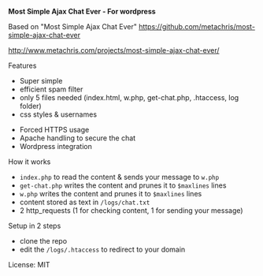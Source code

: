 **Most Simple Ajax Chat Ever - For wordpress**

Based on "Most Simple Ajax Chat Ever"
https://github.com/metachris/most-simple-ajax-chat-ever

http://www.metachris.com/projects/most-simple-ajax-chat-ever/

Features

* Super simple
* efficient spam filter
* only 5 files needed (index.html, w.php, get-chat.php, .htaccess, log folder)
* css styles & usernames
+ Forced HTTPS usage
+ Apache handling to secure the chat
+ Wordpress integration

How it works

* `index.php` to read the content & sends your message to `w.php`
* `get-chat.php` writes the content and prunes it to `$maxlines` lines
* `w.php` writes the content and prunes it to `$maxlines` lines
* content stored as text in `/logs/chat.txt`
* 2 http_requests (1 for checking content, 1 for sending your message)

Setup in 2 steps

* clone the repo
* edit the `/logs/.htaccess` to redirect to your domain


License: MIT

